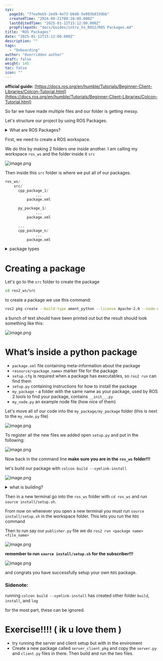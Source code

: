 ```yaml
---
sys:
  pageId: "7fea9eb5-2ed9-4e73-b6d6-5e093b833dbb"
  createdTime: "2024-08-21T00:28:00.000Z"
  lastEditedTime: "2025-01-12T15:12:00.000Z"
  propFilepath: "docs/Guides/intro_to_ROS2/ROS Packages.md"
title: "ROS Packages"
date: "2025-01-12T15:12:00.000Z"
description: ""
tags:
  - "Onboarding"
author: "Overridden author"
draft: false
weight: 145
toc: false
icon: ""
---
```


**official guide:** [https://docs.ros.org/en/humble/Tutorials/Beginner-Client-Libraries/Colcon-Tutorial.html](https://docs.ros.org/en/humble/Tutorials/Beginner-Client-Libraries/Colcon-Tutorial.html)

So far we have made multiple files and our folder is getting messy.

Let's structure our project by using ROS Packages.

<details>

<summary>What are ROS Packages?</summary>

ROS Packages are, as the name implies, packages of code that are highly sharable between ROS developers.

They consist of a folder, `package.xml` file, and source code

```python
      cpp_package_1/
		      ... imagine much code files here ..
          package.xml
```

</details>

First, we need to create a ROS workspace.

We do this by making 2 folders one inside another. I am calling my workspace `ros_ws` and the folder inside it `src`

![image.png](https://prod-files-secure.s3.us-west-2.amazonaws.com/d518164a-d88e-44d1-a4ee-3adb3bd8bce0/70706947-fd18-4537-a67b-e12946812d31/image.png?X-Amz-Algorithm=AWS4-HMAC-SHA256&X-Amz-Content-Sha256=UNSIGNED-PAYLOAD&X-Amz-Credential=ASIAZI2LB4662P44XE5E%2F20250404%2Fus-west-2%2Fs3%2Faws4_request&X-Amz-Date=20250404T181108Z&X-Amz-Expires=3600&X-Amz-Security-Token=IQoJb3JpZ2luX2VjEKL%2F%2F%2F%2F%2F%2F%2F%2F%2F%2FwEaCXVzLXdlc3QtMiJHMEUCIQCliB162iT%2FuQoaeDFQnVF7K1eCqVD%2FhedE0lF5BWjnOAIgaDu2vL82dkiVLcyvYz05Vyt7zlLSBL0P4QIs5%2F3D1TMq%2FwMIGxAAGgw2Mzc0MjMxODM4MDUiDDnt3ZuZ3pPUbo%2BjIircA6M%2BjWaYkwHD52EP%2BjgHmzJk1LaokSHl2wBunqGPURM65C3WK1lRVnpwLwGg%2BE50x6oVLkaLgCUS1bMUVTCInwNKSjtmIs1%2BfGpS40QOIGYRf%2BrxZgbXAFVCESA5XJqn%2FbN3armM6zExjts3OLFh1cAk%2FZyJWDpBupXYHKQGTnmY219UOm1TblKmGZGZFRU517sNMXzMNyPcL%2BFvJGL%2F%2BS0UXBxjb6vxkshTFHORA3lbycX0VFc%2FrB1mYvq4UGMyJRCpAUB67EceT3P12ggD7h3npM%2F%2BX%2BklWGn%2ByGOtePnUJoRd3pVfCDvadQ6BqamHdNmTpzQ1WLriK%2Bcrtvp9tGSM%2Bi4aF4VdreA8vxx%2BtX9PHJFJlm1%2FoKHgQGqHIvYOIiwA9SqC6zCefUND4HtuvjNLDKr0LAsirE1Ezw50HK6Z%2FXUMZD3Q0LC%2Bqm%2BPdMGHmz9wusSA36pnNItmrPi%2FE1ZzFpJN1S06y1ysBpzZO9rayTGTNiJCkZGAorzJULly0zQf114et6kqZPfmt1lz3zMr31tj%2FPDEABySi2XXY2uU9Jgay9fGPdANOFcqx4w%2BNh9lyM1uQyIrbFKrmGz5MBTmz6%2B68tt%2FSOwE0b4D8QH5cXwrH45B%2BZ2y2N1qMJa4wL8GOqUB3q0Ad8VioJUKsY03rxV4Vg5EKlzwLnu4x6fJriCNnbsekqIVi6XDfXoEM%2BwNd6tyCcCyCw8JHjNPYegVLLPbtOZRGQVbmdZrLbACQUofvuegrXcz1DQN75s7GqQp5Tkou1JMz7NBpe%2B%2FnXROhoOfOE0iuXFV9aB%2FYyOFoXphLAeefF0eetMxSrRfuMWABbg6lUBGqjtHrfImGHpZPU4P2HnEqzTC&X-Amz-Signature=d98170e37d83d8a67a68b467790ae41d25d3d9b080f383d423d55d02994d7adf&X-Amz-SignedHeaders=host&x-id=GetObject)

Then inside this `src` folder is where we put all of our packages.

```python
ros_ws/
    src/
      cpp_package_1/
		      ...
          package.xml

      py_package_1/
		      ...
          package.xml

      ...
      cpp_package_n/
		      ...
          package.xml

```

<details>

<summary>package types</summary>

packages can be either `C++` or python.

the intern file structure is different for each but for this guide we will stick to creating python packages

</details>

# Creating a package

Let's go to the `src` folder to create the package

```bash
cd ros2_ws/src
```

to create a package we use this command:

```bash
ros2 pkg create --build-type ament_python --license Apache-2.0 --node-name my_node my_package
```

a bunch of text should have been printed out but the result should look something like this:

![image.png](https://prod-files-secure.s3.us-west-2.amazonaws.com/d518164a-d88e-44d1-a4ee-3adb3bd8bce0/e6cf1e3f-8512-4a3e-b131-079f800bf3e8/image.png?X-Amz-Algorithm=AWS4-HMAC-SHA256&X-Amz-Content-Sha256=UNSIGNED-PAYLOAD&X-Amz-Credential=ASIAZI2LB4662P44XE5E%2F20250404%2Fus-west-2%2Fs3%2Faws4_request&X-Amz-Date=20250404T181108Z&X-Amz-Expires=3600&X-Amz-Security-Token=IQoJb3JpZ2luX2VjEKL%2F%2F%2F%2F%2F%2F%2F%2F%2F%2FwEaCXVzLXdlc3QtMiJHMEUCIQCliB162iT%2FuQoaeDFQnVF7K1eCqVD%2FhedE0lF5BWjnOAIgaDu2vL82dkiVLcyvYz05Vyt7zlLSBL0P4QIs5%2F3D1TMq%2FwMIGxAAGgw2Mzc0MjMxODM4MDUiDDnt3ZuZ3pPUbo%2BjIircA6M%2BjWaYkwHD52EP%2BjgHmzJk1LaokSHl2wBunqGPURM65C3WK1lRVnpwLwGg%2BE50x6oVLkaLgCUS1bMUVTCInwNKSjtmIs1%2BfGpS40QOIGYRf%2BrxZgbXAFVCESA5XJqn%2FbN3armM6zExjts3OLFh1cAk%2FZyJWDpBupXYHKQGTnmY219UOm1TblKmGZGZFRU517sNMXzMNyPcL%2BFvJGL%2F%2BS0UXBxjb6vxkshTFHORA3lbycX0VFc%2FrB1mYvq4UGMyJRCpAUB67EceT3P12ggD7h3npM%2F%2BX%2BklWGn%2ByGOtePnUJoRd3pVfCDvadQ6BqamHdNmTpzQ1WLriK%2Bcrtvp9tGSM%2Bi4aF4VdreA8vxx%2BtX9PHJFJlm1%2FoKHgQGqHIvYOIiwA9SqC6zCefUND4HtuvjNLDKr0LAsirE1Ezw50HK6Z%2FXUMZD3Q0LC%2Bqm%2BPdMGHmz9wusSA36pnNItmrPi%2FE1ZzFpJN1S06y1ysBpzZO9rayTGTNiJCkZGAorzJULly0zQf114et6kqZPfmt1lz3zMr31tj%2FPDEABySi2XXY2uU9Jgay9fGPdANOFcqx4w%2BNh9lyM1uQyIrbFKrmGz5MBTmz6%2B68tt%2FSOwE0b4D8QH5cXwrH45B%2BZ2y2N1qMJa4wL8GOqUB3q0Ad8VioJUKsY03rxV4Vg5EKlzwLnu4x6fJriCNnbsekqIVi6XDfXoEM%2BwNd6tyCcCyCw8JHjNPYegVLLPbtOZRGQVbmdZrLbACQUofvuegrXcz1DQN75s7GqQp5Tkou1JMz7NBpe%2B%2FnXROhoOfOE0iuXFV9aB%2FYyOFoXphLAeefF0eetMxSrRfuMWABbg6lUBGqjtHrfImGHpZPU4P2HnEqzTC&X-Amz-Signature=80a7f85bbf200355eab7705534fbbc537c8dfec2baba73ea3658b80d597b32e8&X-Amz-SignedHeaders=host&x-id=GetObject)

# What’s inside a python package

- `package.xml` file containing meta-information about the package
- `resource/<package_name>` marker file for the package
- `setup.cfg` is required when a package has executables, so `ros2 run` can find them
- `setup.py` containing instructions for how to install the package
- `my_package` - a folder with the same name as your package, used by ROS 2 tools to find your package, contains `__init__.py`
- `my_node.py` an example node file (how nice of them)

Let's move all of our code into the `my_package/my_package` folder (this is next to the `my_node.py` file)

![image.png](https://prod-files-secure.s3.us-west-2.amazonaws.com/d518164a-d88e-44d1-a4ee-3adb3bd8bce0/9ce58f11-0da9-4d3e-b86d-506a9685d378/image.png?X-Amz-Algorithm=AWS4-HMAC-SHA256&X-Amz-Content-Sha256=UNSIGNED-PAYLOAD&X-Amz-Credential=ASIAZI2LB4662P44XE5E%2F20250404%2Fus-west-2%2Fs3%2Faws4_request&X-Amz-Date=20250404T181108Z&X-Amz-Expires=3600&X-Amz-Security-Token=IQoJb3JpZ2luX2VjEKL%2F%2F%2F%2F%2F%2F%2F%2F%2F%2FwEaCXVzLXdlc3QtMiJHMEUCIQCliB162iT%2FuQoaeDFQnVF7K1eCqVD%2FhedE0lF5BWjnOAIgaDu2vL82dkiVLcyvYz05Vyt7zlLSBL0P4QIs5%2F3D1TMq%2FwMIGxAAGgw2Mzc0MjMxODM4MDUiDDnt3ZuZ3pPUbo%2BjIircA6M%2BjWaYkwHD52EP%2BjgHmzJk1LaokSHl2wBunqGPURM65C3WK1lRVnpwLwGg%2BE50x6oVLkaLgCUS1bMUVTCInwNKSjtmIs1%2BfGpS40QOIGYRf%2BrxZgbXAFVCESA5XJqn%2FbN3armM6zExjts3OLFh1cAk%2FZyJWDpBupXYHKQGTnmY219UOm1TblKmGZGZFRU517sNMXzMNyPcL%2BFvJGL%2F%2BS0UXBxjb6vxkshTFHORA3lbycX0VFc%2FrB1mYvq4UGMyJRCpAUB67EceT3P12ggD7h3npM%2F%2BX%2BklWGn%2ByGOtePnUJoRd3pVfCDvadQ6BqamHdNmTpzQ1WLriK%2Bcrtvp9tGSM%2Bi4aF4VdreA8vxx%2BtX9PHJFJlm1%2FoKHgQGqHIvYOIiwA9SqC6zCefUND4HtuvjNLDKr0LAsirE1Ezw50HK6Z%2FXUMZD3Q0LC%2Bqm%2BPdMGHmz9wusSA36pnNItmrPi%2FE1ZzFpJN1S06y1ysBpzZO9rayTGTNiJCkZGAorzJULly0zQf114et6kqZPfmt1lz3zMr31tj%2FPDEABySi2XXY2uU9Jgay9fGPdANOFcqx4w%2BNh9lyM1uQyIrbFKrmGz5MBTmz6%2B68tt%2FSOwE0b4D8QH5cXwrH45B%2BZ2y2N1qMJa4wL8GOqUB3q0Ad8VioJUKsY03rxV4Vg5EKlzwLnu4x6fJriCNnbsekqIVi6XDfXoEM%2BwNd6tyCcCyCw8JHjNPYegVLLPbtOZRGQVbmdZrLbACQUofvuegrXcz1DQN75s7GqQp5Tkou1JMz7NBpe%2B%2FnXROhoOfOE0iuXFV9aB%2FYyOFoXphLAeefF0eetMxSrRfuMWABbg6lUBGqjtHrfImGHpZPU4P2HnEqzTC&X-Amz-Signature=247d12db001f5276a7105b9078566187c4b2c2c495592af7d37376f8759dac7d&X-Amz-SignedHeaders=host&x-id=GetObject)

To register all the new files we added open `setup.py` and put in the following:

![image.png](https://prod-files-secure.s3.us-west-2.amazonaws.com/d518164a-d88e-44d1-a4ee-3adb3bd8bce0/1cd7c262-4cae-4496-9d75-c178537d24a2/image.png?X-Amz-Algorithm=AWS4-HMAC-SHA256&X-Amz-Content-Sha256=UNSIGNED-PAYLOAD&X-Amz-Credential=ASIAZI2LB4662P44XE5E%2F20250404%2Fus-west-2%2Fs3%2Faws4_request&X-Amz-Date=20250404T181108Z&X-Amz-Expires=3600&X-Amz-Security-Token=IQoJb3JpZ2luX2VjEKL%2F%2F%2F%2F%2F%2F%2F%2F%2F%2FwEaCXVzLXdlc3QtMiJHMEUCIQCliB162iT%2FuQoaeDFQnVF7K1eCqVD%2FhedE0lF5BWjnOAIgaDu2vL82dkiVLcyvYz05Vyt7zlLSBL0P4QIs5%2F3D1TMq%2FwMIGxAAGgw2Mzc0MjMxODM4MDUiDDnt3ZuZ3pPUbo%2BjIircA6M%2BjWaYkwHD52EP%2BjgHmzJk1LaokSHl2wBunqGPURM65C3WK1lRVnpwLwGg%2BE50x6oVLkaLgCUS1bMUVTCInwNKSjtmIs1%2BfGpS40QOIGYRf%2BrxZgbXAFVCESA5XJqn%2FbN3armM6zExjts3OLFh1cAk%2FZyJWDpBupXYHKQGTnmY219UOm1TblKmGZGZFRU517sNMXzMNyPcL%2BFvJGL%2F%2BS0UXBxjb6vxkshTFHORA3lbycX0VFc%2FrB1mYvq4UGMyJRCpAUB67EceT3P12ggD7h3npM%2F%2BX%2BklWGn%2ByGOtePnUJoRd3pVfCDvadQ6BqamHdNmTpzQ1WLriK%2Bcrtvp9tGSM%2Bi4aF4VdreA8vxx%2BtX9PHJFJlm1%2FoKHgQGqHIvYOIiwA9SqC6zCefUND4HtuvjNLDKr0LAsirE1Ezw50HK6Z%2FXUMZD3Q0LC%2Bqm%2BPdMGHmz9wusSA36pnNItmrPi%2FE1ZzFpJN1S06y1ysBpzZO9rayTGTNiJCkZGAorzJULly0zQf114et6kqZPfmt1lz3zMr31tj%2FPDEABySi2XXY2uU9Jgay9fGPdANOFcqx4w%2BNh9lyM1uQyIrbFKrmGz5MBTmz6%2B68tt%2FSOwE0b4D8QH5cXwrH45B%2BZ2y2N1qMJa4wL8GOqUB3q0Ad8VioJUKsY03rxV4Vg5EKlzwLnu4x6fJriCNnbsekqIVi6XDfXoEM%2BwNd6tyCcCyCw8JHjNPYegVLLPbtOZRGQVbmdZrLbACQUofvuegrXcz1DQN75s7GqQp5Tkou1JMz7NBpe%2B%2FnXROhoOfOE0iuXFV9aB%2FYyOFoXphLAeefF0eetMxSrRfuMWABbg6lUBGqjtHrfImGHpZPU4P2HnEqzTC&X-Amz-Signature=3d2e6a6a141bf2f733a16cb6593a1b0a549d0ab44e0b99060c10dccbabc48558&X-Amz-SignedHeaders=host&x-id=GetObject)

Now back in the command line **make sure you are in the** **`ros_ws`** **folder!!!**

let's build our package with `colcon build --symlink-install`

![image.png](https://prod-files-secure.s3.us-west-2.amazonaws.com/d518164a-d88e-44d1-a4ee-3adb3bd8bce0/2f2a0d27-b173-48fd-b189-5f5c0ce65619/image.png?X-Amz-Algorithm=AWS4-HMAC-SHA256&X-Amz-Content-Sha256=UNSIGNED-PAYLOAD&X-Amz-Credential=ASIAZI2LB4662P44XE5E%2F20250404%2Fus-west-2%2Fs3%2Faws4_request&X-Amz-Date=20250404T181108Z&X-Amz-Expires=3600&X-Amz-Security-Token=IQoJb3JpZ2luX2VjEKL%2F%2F%2F%2F%2F%2F%2F%2F%2F%2FwEaCXVzLXdlc3QtMiJHMEUCIQCliB162iT%2FuQoaeDFQnVF7K1eCqVD%2FhedE0lF5BWjnOAIgaDu2vL82dkiVLcyvYz05Vyt7zlLSBL0P4QIs5%2F3D1TMq%2FwMIGxAAGgw2Mzc0MjMxODM4MDUiDDnt3ZuZ3pPUbo%2BjIircA6M%2BjWaYkwHD52EP%2BjgHmzJk1LaokSHl2wBunqGPURM65C3WK1lRVnpwLwGg%2BE50x6oVLkaLgCUS1bMUVTCInwNKSjtmIs1%2BfGpS40QOIGYRf%2BrxZgbXAFVCESA5XJqn%2FbN3armM6zExjts3OLFh1cAk%2FZyJWDpBupXYHKQGTnmY219UOm1TblKmGZGZFRU517sNMXzMNyPcL%2BFvJGL%2F%2BS0UXBxjb6vxkshTFHORA3lbycX0VFc%2FrB1mYvq4UGMyJRCpAUB67EceT3P12ggD7h3npM%2F%2BX%2BklWGn%2ByGOtePnUJoRd3pVfCDvadQ6BqamHdNmTpzQ1WLriK%2Bcrtvp9tGSM%2Bi4aF4VdreA8vxx%2BtX9PHJFJlm1%2FoKHgQGqHIvYOIiwA9SqC6zCefUND4HtuvjNLDKr0LAsirE1Ezw50HK6Z%2FXUMZD3Q0LC%2Bqm%2BPdMGHmz9wusSA36pnNItmrPi%2FE1ZzFpJN1S06y1ysBpzZO9rayTGTNiJCkZGAorzJULly0zQf114et6kqZPfmt1lz3zMr31tj%2FPDEABySi2XXY2uU9Jgay9fGPdANOFcqx4w%2BNh9lyM1uQyIrbFKrmGz5MBTmz6%2B68tt%2FSOwE0b4D8QH5cXwrH45B%2BZ2y2N1qMJa4wL8GOqUB3q0Ad8VioJUKsY03rxV4Vg5EKlzwLnu4x6fJriCNnbsekqIVi6XDfXoEM%2BwNd6tyCcCyCw8JHjNPYegVLLPbtOZRGQVbmdZrLbACQUofvuegrXcz1DQN75s7GqQp5Tkou1JMz7NBpe%2B%2FnXROhoOfOE0iuXFV9aB%2FYyOFoXphLAeefF0eetMxSrRfuMWABbg6lUBGqjtHrfImGHpZPU4P2HnEqzTC&X-Amz-Signature=0388baa85b45c293006b6adce7bee65aac46cc79e548f91ce21ae4a5f9e3258c&X-Amz-SignedHeaders=host&x-id=GetObject)

<details>

<summary>what is building?</summary>

if you are a CS major at Rose-Hulman you will learn the answer to this in CSSE132

but TLDR; is it combines all the code files into one program that can be run easily 

</details>

Then in a new terminal go into the `ros_ws` folder with `cd ros_ws` and run `source install/setup.sh`. 

From now on whenever you open a new terminal you must run `source install/setup.sh` in the workspace folder. This lets you run the `ROS` command

Then to run say our `publisher.py` file we do `ros2 run <package name> <file_name>`

![image.png](https://prod-files-secure.s3.us-west-2.amazonaws.com/d518164a-d88e-44d1-a4ee-3adb3bd8bce0/4f4b1219-3a44-4632-aa0a-ce3471699f59/image.png?X-Amz-Algorithm=AWS4-HMAC-SHA256&X-Amz-Content-Sha256=UNSIGNED-PAYLOAD&X-Amz-Credential=ASIAZI2LB4662P44XE5E%2F20250404%2Fus-west-2%2Fs3%2Faws4_request&X-Amz-Date=20250404T181108Z&X-Amz-Expires=3600&X-Amz-Security-Token=IQoJb3JpZ2luX2VjEKL%2F%2F%2F%2F%2F%2F%2F%2F%2F%2FwEaCXVzLXdlc3QtMiJHMEUCIQCliB162iT%2FuQoaeDFQnVF7K1eCqVD%2FhedE0lF5BWjnOAIgaDu2vL82dkiVLcyvYz05Vyt7zlLSBL0P4QIs5%2F3D1TMq%2FwMIGxAAGgw2Mzc0MjMxODM4MDUiDDnt3ZuZ3pPUbo%2BjIircA6M%2BjWaYkwHD52EP%2BjgHmzJk1LaokSHl2wBunqGPURM65C3WK1lRVnpwLwGg%2BE50x6oVLkaLgCUS1bMUVTCInwNKSjtmIs1%2BfGpS40QOIGYRf%2BrxZgbXAFVCESA5XJqn%2FbN3armM6zExjts3OLFh1cAk%2FZyJWDpBupXYHKQGTnmY219UOm1TblKmGZGZFRU517sNMXzMNyPcL%2BFvJGL%2F%2BS0UXBxjb6vxkshTFHORA3lbycX0VFc%2FrB1mYvq4UGMyJRCpAUB67EceT3P12ggD7h3npM%2F%2BX%2BklWGn%2ByGOtePnUJoRd3pVfCDvadQ6BqamHdNmTpzQ1WLriK%2Bcrtvp9tGSM%2Bi4aF4VdreA8vxx%2BtX9PHJFJlm1%2FoKHgQGqHIvYOIiwA9SqC6zCefUND4HtuvjNLDKr0LAsirE1Ezw50HK6Z%2FXUMZD3Q0LC%2Bqm%2BPdMGHmz9wusSA36pnNItmrPi%2FE1ZzFpJN1S06y1ysBpzZO9rayTGTNiJCkZGAorzJULly0zQf114et6kqZPfmt1lz3zMr31tj%2FPDEABySi2XXY2uU9Jgay9fGPdANOFcqx4w%2BNh9lyM1uQyIrbFKrmGz5MBTmz6%2B68tt%2FSOwE0b4D8QH5cXwrH45B%2BZ2y2N1qMJa4wL8GOqUB3q0Ad8VioJUKsY03rxV4Vg5EKlzwLnu4x6fJriCNnbsekqIVi6XDfXoEM%2BwNd6tyCcCyCw8JHjNPYegVLLPbtOZRGQVbmdZrLbACQUofvuegrXcz1DQN75s7GqQp5Tkou1JMz7NBpe%2B%2FnXROhoOfOE0iuXFV9aB%2FYyOFoXphLAeefF0eetMxSrRfuMWABbg6lUBGqjtHrfImGHpZPU4P2HnEqzTC&X-Amz-Signature=1c890d3a1a4da98ae7eeb21d5744fa358677a8283754e1137ab3e86d772e62a7&X-Amz-SignedHeaders=host&x-id=GetObject)

**remember to run** **`source install/setup.sh`** **for the subscriber!!!**

![image.png](https://prod-files-secure.s3.us-west-2.amazonaws.com/d518164a-d88e-44d1-a4ee-3adb3bd8bce0/02121119-dad4-49ec-8356-c956108b4243/image.png?X-Amz-Algorithm=AWS4-HMAC-SHA256&X-Amz-Content-Sha256=UNSIGNED-PAYLOAD&X-Amz-Credential=ASIAZI2LB4662P44XE5E%2F20250404%2Fus-west-2%2Fs3%2Faws4_request&X-Amz-Date=20250404T181108Z&X-Amz-Expires=3600&X-Amz-Security-Token=IQoJb3JpZ2luX2VjEKL%2F%2F%2F%2F%2F%2F%2F%2F%2F%2FwEaCXVzLXdlc3QtMiJHMEUCIQCliB162iT%2FuQoaeDFQnVF7K1eCqVD%2FhedE0lF5BWjnOAIgaDu2vL82dkiVLcyvYz05Vyt7zlLSBL0P4QIs5%2F3D1TMq%2FwMIGxAAGgw2Mzc0MjMxODM4MDUiDDnt3ZuZ3pPUbo%2BjIircA6M%2BjWaYkwHD52EP%2BjgHmzJk1LaokSHl2wBunqGPURM65C3WK1lRVnpwLwGg%2BE50x6oVLkaLgCUS1bMUVTCInwNKSjtmIs1%2BfGpS40QOIGYRf%2BrxZgbXAFVCESA5XJqn%2FbN3armM6zExjts3OLFh1cAk%2FZyJWDpBupXYHKQGTnmY219UOm1TblKmGZGZFRU517sNMXzMNyPcL%2BFvJGL%2F%2BS0UXBxjb6vxkshTFHORA3lbycX0VFc%2FrB1mYvq4UGMyJRCpAUB67EceT3P12ggD7h3npM%2F%2BX%2BklWGn%2ByGOtePnUJoRd3pVfCDvadQ6BqamHdNmTpzQ1WLriK%2Bcrtvp9tGSM%2Bi4aF4VdreA8vxx%2BtX9PHJFJlm1%2FoKHgQGqHIvYOIiwA9SqC6zCefUND4HtuvjNLDKr0LAsirE1Ezw50HK6Z%2FXUMZD3Q0LC%2Bqm%2BPdMGHmz9wusSA36pnNItmrPi%2FE1ZzFpJN1S06y1ysBpzZO9rayTGTNiJCkZGAorzJULly0zQf114et6kqZPfmt1lz3zMr31tj%2FPDEABySi2XXY2uU9Jgay9fGPdANOFcqx4w%2BNh9lyM1uQyIrbFKrmGz5MBTmz6%2B68tt%2FSOwE0b4D8QH5cXwrH45B%2BZ2y2N1qMJa4wL8GOqUB3q0Ad8VioJUKsY03rxV4Vg5EKlzwLnu4x6fJriCNnbsekqIVi6XDfXoEM%2BwNd6tyCcCyCw8JHjNPYegVLLPbtOZRGQVbmdZrLbACQUofvuegrXcz1DQN75s7GqQp5Tkou1JMz7NBpe%2B%2FnXROhoOfOE0iuXFV9aB%2FYyOFoXphLAeefF0eetMxSrRfuMWABbg6lUBGqjtHrfImGHpZPU4P2HnEqzTC&X-Amz-Signature=e7af29f575037a601a07ecbda9355ba9c4853255e28bf624eb495e46798b9171&X-Amz-SignedHeaders=host&x-id=GetObject)

and congrats you have successfully setup your own `ROS` package.

### Sidenote:

running `colcon build --symlink-install` has created other folder `build`, `install`, and `log`

for the most part, these can be ignored.

# Exercise!!!! ( ik u love them )

- try running the server and client setup but with in the enviroment
- Create a new package called `server_client_pkg` and copy the `server.py` and `client.py` files in there. Then build and run the two files.
